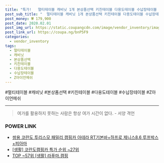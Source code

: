 ```yaml
--- 
title: "특가!   멀티테이블 캐비닛 1개 본상품선택 키친테이블 다용도테이블 수납장테이블 Z아이언메쉬 캠핑테..." 
post_sub_title: "  멀티테이블 캐비닛 1개 본상품선택 키친테이블 다용도테이블 수납장테이블 Z아이언메쉬 캠핑테이블 접이식테이블" 
post_money: ₩ 179,900 
post_date: 2020.02.01 
post_img_url: https://static.coupangcdn.com/image/vendor_inventory/images/2018/06/30/0/0/7db0c581-ec75-4bdf-bc75-682378f76af7.jpg 
post_link_url: https://coupa.ng/bnP5F9 
categories: 
  - vendor_inventory 
tags: 
  - 멀티테이블 
  - 캐비닛 
  - 본상품선택 
  - 키친테이블 
  - 다용도테이블 
  - 수납장테이블 
  - Z아이언메쉬 
--- 
```

  #멀티테이블 #캐비닛 #본상품선택 #키친테이블 #다용도테이블 #수납장테이블 #Z아이언메쉬 
<hr> 

> 여가를 활용하지 못하는 사람은 항상 여가 시간이 없다. - 서양 격언 


### POWER LINK

* <a href="https://blog.naver.com/santokki14/221785248855" target="_blank">쌍용 코란도 투리스모 패밀리 캠핑카 아테라 RT기본바+하프로 제니스8.6 루프박스 +피아마</a>
* <a href="https://blog.naver.com/sakai111/221785106745" target="_blank"> [생활] 코란도캠핑카 특가 순위 ~27위</a>
* <a href="https://blog.naver.com/an0733/221784761362" target="_blank"> TOP ~57위 [생활] 라푸마.캠핑</a>
